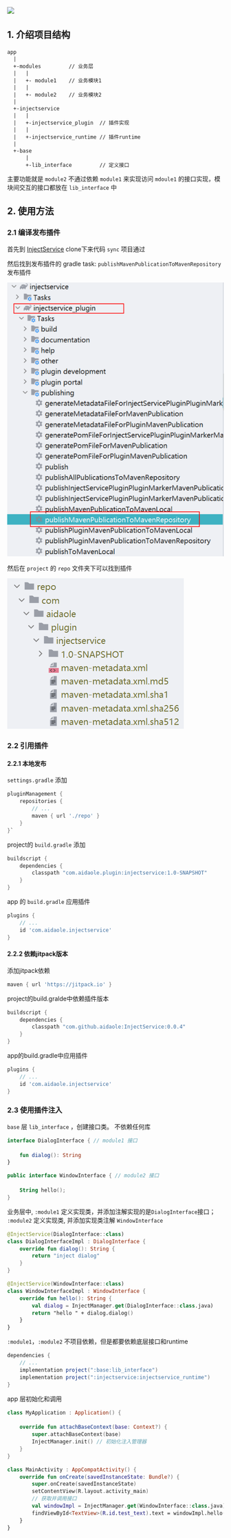 [![](https://jitpack.io/v/aidaole/InjectService.svg)](https://jitpack.io/#aidaole/InjectService)

## 1. 介绍项目结构

```
app
  |
  +-modules         // 业务层
  |   |
  |   +- module1    // 业务模块1
  |   |
  |   +- module2    // 业务模块2
  |
  +-injectservice
  |   |
  |   +-injectservice_plugin  // 插件实现
  |   |
  |   +-injectservice_runtime // 插件runtime
  |  
  +-base
      |
      +-lib_interface         // 定义接口 
```
主要功能就是 `module2` 不通过依赖 `module1` 来实现访问 `mdoule1` 的接口实现，模块间交互的接口都放在 `lib_interface` 中

## 2. 使用方法

### 2.1 编译发布插件

首先到 [InjectService](https://github.com/aidaole/InjectService) clone下来代码 `sync` 项目通过

然后找到发布插件的 gradle task: `publishMavenPublicationToMavenRepository` 发布插件

![](images/injectservice/publish_plugin.png)

然后在 `project` 的 `repo` 文件夹下可以找到插件

![](images/injectservice/publish_succ.png)

### 2.2 引用插件

#### 2.2.1 本地发布

`settings.gradle` 添加

```gradle
pluginManagement {
    repositories {
        // ...
        maven { url './repo' }
    }
}`
```

project的 `build.gradle` 添加

```gradle
buildscript {
    dependencies {
        classpath "com.aidaole.plugin:injectservice:1.0-SNAPSHOT"
    }
}
```

app 的 `build.gradle` 应用插件

```gradle
plugins {
    // ...
    id 'com.aidaole.injectservice'
}
```

#### 2.2.2 依赖jitpack版本

添加jitpack依赖

```groovy
maven { url 'https://jitpack.io' }
```

project的build.gralde中依赖插件版本

```groovy
buildscript {
    dependencies {
        classpath "com.github.aidaole:InjectService:0.0.4"
    }
}
```

app的build.gradle中应用插件

```groovy
plugins {
    // ...
    id 'com.aidaole.injectservice'
}
```

### 2.3 使用插件注入

`base` 层 `lib_interface` ，创建接口类。 不依赖任何库

```kotlin
interface DialogInterface { // module1 接口

    fun dialog(): String
}
```

```kotlin
public interface WindowInterface { // module2 接口

    String hello();
}

```

业务层中, `:module1` 定义实现类，并添加注解实现的是`DialogInterface`接口；
`:module2` 定义实现类, 并添加实现类注解 `WindowInterface`

```kotlin
@InjectService(DialogInterface::class)
class DialogInterfaceImpl : DialogInterface {
    override fun dialog(): String {
        return "inject dialog"
    }
}
```

```kotlin
@InjectService(WindowInterface::class)
class WindowInterfaceImpl : WindowInterface {
    override fun hello(): String {
        val dialog = InjectManager.get(DialogInterface::class.java)
        return "hello " + dialog.dialog()
    }
}
```

`:module1`，`:module2` 不项目依赖，但是都要依赖底层接口和runtime

```gradle
dependencies {
    // ...
    implementation project(":base:lib_interface")
    implementation project(":injectservice:injectservice_runtime")
}
```

app 层初始化和调用

```kotlin
class MyApplication : Application() {

    override fun attachBaseContext(base: Context?) {
        super.attachBaseContext(base)
        InjectManager.init() // 初始化注入管理器
    }
}
```

```kotlin
class MainActivity : AppCompatActivity() {
    override fun onCreate(savedInstanceState: Bundle?) {
        super.onCreate(savedInstanceState)
        setContentView(R.layout.activity_main)
        // 获取并调用接口
        val windowImpl = InjectManager.get(WindowInterface::class.java)
        findViewById<TextView>(R.id.test_text).text = windowImpl.hello()
    }
}
```